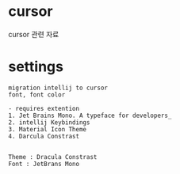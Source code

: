 # cursor
cursor 관련 자료 

# settings
```
migration intellij to cursor
font, font color

- requires extention
1. Jet Brains Mono. A typeface for developers_
2. intellij Keybindings
3. Material Icon Theme
4. Darcula Constrast


Theme : Dracula Constrast
Font : JetBrans Mono
```
